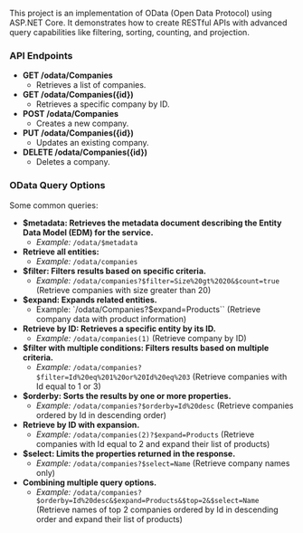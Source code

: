 This project is an implementation of OData (Open Data Protocol) using ASP.NET Core. It demonstrates how to create RESTful APIs with advanced query capabilities like filtering, sorting, counting, and projection. 

### API Endpoints

- **GET /odata/Companies**
  - Retrieves a list of companies.
- **GET /odata/Companies({id})**
  - Retrieves a specific company by ID.
- **POST /odata/Companies**
  - Creates a new company.
- **PUT /odata/Companies({id})**
  - Updates an existing company.
- **DELETE /odata/Companies({id})**
  - Deletes a company.

### OData Query Options

Some common queries:

- **$metadata: Retrieves the metadata document describing the Entity Data Model (EDM) for the service.**
  - *Example:* `/odata/$metadata`
- **Retrieve all entities:**
  - *Example:* `/odata/companies`
- **$filter: Filters results based on specific criteria.**
  - *Example:* `/odata/companies?$filter=Size%20gt%2020&$count=true` (Retrieve companies with size greater than 20)
- **$expand: Expands related entities.**
  - Example: `/odata/Companies?$expand=Products`` (Retrieve company data with product information)
- **Retrieve by ID: Retrieves a specific entity by its ID.**
  - *Example:* `/odata/companies(1)` (Retrieve company by ID)
- **$filter with multiple conditions: Filters results based on multiple criteria.**
  - *Example:* `/odata/companies?$filter=Id%20eq%201%20or%20Id%20eq%203` (Retrieve companies with Id equal to 1 or 3)
- **$orderby: Sorts the results by one or more properties.**
  - *Example:* `/odata/companies?$orderby=Id%20desc` (Retrieve companies ordered by Id in descending order)
- **Retrieve by ID with expansion.**
  - *Example:* `/odata/companies(2)?$expand=Products` (Retrieve companies with Id equal to 2 and expand their list of products)
- **$select: Limits the properties returned in the response.**
  - *Example:* `/odata/companies?$select=Name` (Retrieve company names only)
- **Combining multiple query options.**
  - *Example:* `/odata/companies?$orderby=Id%20desc&$expand=Products&$top=2&$select=Name` (Retrieve names of top 2 companies ordered by Id in descending order and expand their list of products) 
